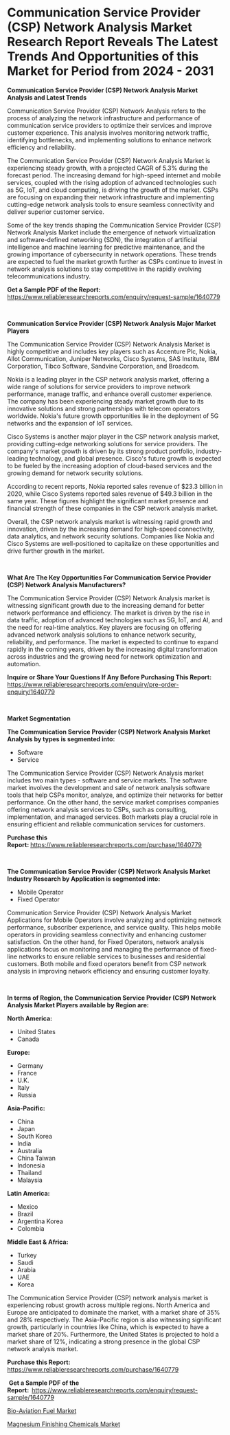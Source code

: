 <p><h1>Communication Service Provider (CSP) Network Analysis Market Research Report Reveals The Latest Trends And Opportunities of this Market for Period from 2024 - 2031</h1></p><p><strong>Communication Service Provider (CSP) Network Analysis Market Analysis and Latest Trends</strong></p>
<p><p>Communication Service Provider (CSP) Network Analysis refers to the process of analyzing the network infrastructure and performance of communication service providers to optimize their services and improve customer experience. This analysis involves monitoring network traffic, identifying bottlenecks, and implementing solutions to enhance network efficiency and reliability.</p><p>The Communication Service Provider (CSP) Network Analysis Market is experiencing steady growth, with a projected CAGR of 5.3% during the forecast period. The increasing demand for high-speed internet and mobile services, coupled with the rising adoption of advanced technologies such as 5G, IoT, and cloud computing, is driving the growth of the market. CSPs are focusing on expanding their network infrastructure and implementing cutting-edge network analysis tools to ensure seamless connectivity and deliver superior customer service.</p><p>Some of the key trends shaping the Communication Service Provider (CSP) Network Analysis Market include the emergence of network virtualization and software-defined networking (SDN), the integration of artificial intelligence and machine learning for predictive maintenance, and the growing importance of cybersecurity in network operations. These trends are expected to fuel the market growth further as CSPs continue to invest in network analysis solutions to stay competitive in the rapidly evolving telecommunications industry.</p></p>
<p><strong>Get a Sample PDF of the Report:&nbsp;</strong> <a href="https://www.reliableresearchreports.com/enquiry/request-sample/1640779">https://www.reliableresearchreports.com/enquiry/request-sample/1640779</a></p>
<p>&nbsp;</p>
<p><strong>Communication Service Provider (CSP) Network Analysis Major Market Players</strong></p>
<p><p>The Communication Service Provider (CSP) Network Analysis Market is highly competitive and includes key players such as Accenture Plc, Nokia, Allot Communication, Juniper Networks, Cisco Systems, SAS Institute, IBM Corporation, Tibco Software, Sandvine Corporation, and Broadcom.</p><p>Nokia is a leading player in the CSP network analysis market, offering a wide range of solutions for service providers to improve network performance, manage traffic, and enhance overall customer experience. The company has been experiencing steady market growth due to its innovative solutions and strong partnerships with telecom operators worldwide. Nokia's future growth opportunities lie in the deployment of 5G networks and the expansion of IoT services.</p><p>Cisco Systems is another major player in the CSP network analysis market, providing cutting-edge networking solutions for service providers. The company's market growth is driven by its strong product portfolio, industry-leading technology, and global presence. Cisco's future growth is expected to be fueled by the increasing adoption of cloud-based services and the growing demand for network security solutions.</p><p>According to recent reports, Nokia reported sales revenue of $23.3 billion in 2020, while Cisco Systems reported sales revenue of $49.3 billion in the same year. These figures highlight the significant market presence and financial strength of these companies in the CSP network analysis market.</p><p>Overall, the CSP network analysis market is witnessing rapid growth and innovation, driven by the increasing demand for high-speed connectivity, data analytics, and network security solutions. Companies like Nokia and Cisco Systems are well-positioned to capitalize on these opportunities and drive further growth in the market.</p></p>
<p>&nbsp;</p>
<p><strong>What Are The Key Opportunities For Communication Service Provider (CSP) Network Analysis Manufacturers?</strong></p>
<p><p>The Communication Service Provider (CSP) Network Analysis market is witnessing significant growth due to the increasing demand for better network performance and efficiency. The market is driven by the rise in data traffic, adoption of advanced technologies such as 5G, IoT, and AI, and the need for real-time analytics. Key players are focusing on offering advanced network analysis solutions to enhance network security, reliability, and performance. The market is expected to continue to expand rapidly in the coming years, driven by the increasing digital transformation across industries and the growing need for network optimization and automation.</p></p>
<p><strong>Inquire or Share Your Questions If Any Before Purchasing This Report:</strong> <a href="https://www.reliableresearchreports.com/enquiry/pre-order-enquiry/1640779">https://www.reliableresearchreports.com/enquiry/pre-order-enquiry/1640779</a></p>
<p>&nbsp;</p>
<p><strong>Market Segmentation</strong></p>
<p><strong>The Communication Service Provider (CSP) Network Analysis Market Analysis by types is segmented into:</strong></p>
<p><ul><li>Software</li><li>Service</li></ul></p>
<p><p>The Communication Service Provider (CSP) Network Analysis market includes two main types - software and service markets. The software market involves the development and sale of network analysis software tools that help CSPs monitor, analyze, and optimize their networks for better performance. On the other hand, the service market comprises companies offering network analysis services to CSPs, such as consulting, implementation, and managed services. Both markets play a crucial role in ensuring efficient and reliable communication services for customers.</p></p>
<p><strong>Purchase this Report:&nbsp;</strong><a href="https://www.reliableresearchreports.com/purchase/1640779">https://www.reliableresearchreports.com/purchase/1640779</a></p>
<p>&nbsp;</p>
<p><strong>The Communication Service Provider (CSP) Network Analysis Market Industry Research by Application is segmented into:</strong></p>
<p><ul><li>Mobile Operator</li><li>Fixed Operator</li></ul></p>
<p><p>Communication Service Provider (CSP) Network Analysis Market Applications for Mobile Operators involve analyzing and optimizing network performance, subscriber experience, and service quality. This helps mobile operators in providing seamless connectivity and enhancing customer satisfaction. On the other hand, for Fixed Operators, network analysis applications focus on monitoring and managing the performance of fixed-line networks to ensure reliable services to businesses and residential customers. Both mobile and fixed operators benefit from CSP network analysis in improving network efficiency and ensuring customer loyalty.</p></p>
<p>&nbsp;</p>
<p><strong>In terms of Region, the Communication Service Provider (CSP) Network Analysis Market Players available by Region are:</strong></p>
<p>
    <p> <strong> North America: </strong>
        <ul>
            <li>United States</li>
            <li>Canada</li>
        </ul>
        </p> 
    <p> <strong> Europe: </strong>
        <ul>
            <li>Germany</li>
            <li>France</li>
            <li>U.K.</li>
            <li>Italy</li>
            <li>Russia</li>
        </ul>
        </p> 
    <p> <strong> Asia-Pacific: </strong>
        <ul>
            <li>China</li>
            <li>Japan</li>
            <li>South Korea</li>
            <li>India</li>
            <li>Australia</li>
            <li>China Taiwan</li>
            <li>Indonesia</li>
            <li>Thailand</li>
            <li>Malaysia</li>
        </ul>
        </p> 
    <p> <strong> Latin America: </strong>
        <ul>
            <li>Mexico</li>
            <li>Brazil</li>
            <li>Argentina Korea</li>
            <li>Colombia</li>
        </ul>
        </p> 
    <p> <strong> Middle East & Africa: </strong>
        <ul>
            <li>Turkey</li>
            <li>Saudi</li>
            <li>Arabia</li>
            <li>UAE</li>
            <li>Korea</li>
        </ul>
    </p>
    </p>
<p><p>The Communication Service Provider (CSP) network analysis market is experiencing robust growth across multiple regions. North America and Europe are anticipated to dominate the market, with a market share of 35% and 28% respectively. The Asia-Pacific region is also witnessing significant growth, particularly in countries like China, which is expected to have a market share of 20%. Furthermore, the United States is projected to hold a market share of 12%, indicating a strong presence in the global CSP network analysis market.</p></p>
<p><strong>Purchase this Report: </strong><a href="https://www.reliableresearchreports.com/purchase/1640779">https://www.reliableresearchreports.com/purchase/1640779</a></p>
<p>&nbsp;<strong>Get a Sample PDF of the Report:&nbsp;&nbsp;</strong><a href="https://www.reliableresearchreports.com/enquiry/request-sample/1640779">https://www.reliableresearchreports.com/enquiry/request-sample/1640779</a></p>
<p><strong></strong></p>
<p><p><a href="https://issuu.com/reportprime-2/docs/bio-aviation-fuel-market-size-2030.pptx">Bio-Aviation Fuel Market</a></p><p><a href="https://issuu.com/reportprime-2/docs/magnesium-finishing-chemicals-market-size-2030.ppt">Magnesium Finishing Chemicals Market</a></p></p>